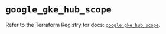# `google_gke_hub_scope`

Refer to the Terraform Registry for docs: [`google_gke_hub_scope`](https://registry.terraform.io/providers/hashicorp/google/6.46.0/docs/resources/gke_hub_scope).
